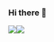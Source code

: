 ### Hi there 👋




<img src="https://img.shields.io/badge/R-276DC3?style=flat-square&logo=R&logoColor=white"/><img src="https://img.shields.io/badge/Python-3776AB?style=flat-square&logo=Python&logoColor=white"/>



<!--
**winnie041/winnie041** is a ✨ _special_ ✨ repository because its `README.md` (this file) appears on your GitHub profile.

Here are some ideas to get you started:

- 🔭 I’m currently working on ...
- 🌱 I’m currently learning ...
- 👯 I’m looking to collaborate on ...
- 🤔 I’m looking for help with ...
- 💬 Ask me about ...
- 📫 How to reach me: ...
- 😄 Pronouns: ...
- ⚡ Fun fact: ...
-->
